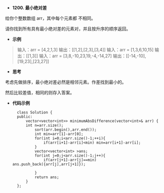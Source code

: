 + **1200. 最小绝对差**	

给你个整数数组 arr，其中每个元素都 不相同。

请你找到所有具有最小绝对差的元素对，并且按升序的顺序返回。

+ **示例**

>输入：arr = [4,2,1,3]
输出：[[1,2],[2,3],[3,4]]
>输入：arr = [1,3,6,10,15]
输出：[[1,3]]
>输入：arr = [3,8,-10,23,19,-4,-14,27]
输出：[[-14,-10],[19,23],[23,27]]
>
>



+ **思考**

考虑先做排序，最小绝对差必然是相邻元素。作差找到最小的。

然后比较差值，相同的则存入答案。



+ **代码示例**

		class Solution {
		public:
    		vector<vector<int>> minimumAbsDifference(vector<int>& arr) {
       	 	int n=arr.size();
        		sort(arr.begin(),arr.end());
        		int min=arr[1]-arr[0];
        		for(int i=0;i<arr.size()-1;++i){
            		if(arr[i+1]-arr[i]<min) min=arr[i+1]-arr[i];
        		}
        		vector<vector<int> >ans;
        		for(int j=0;j<arr.size()-1;j++){
            		if(arr[j+1]-arr[j]==min) ans.push_back({arr[j],arr[j+1]});
   
        		}
        		return ans;
    		}
		};

    


